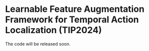 # Learnable Feature Augmentation Framework for Temporal Action Localization (TIP2024)

The code will be released soon.
